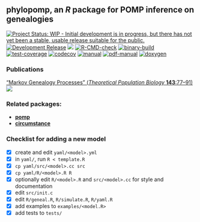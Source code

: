 ## **phylopomp**, an *R* package for POMP inference on genealogies

[![Project Status: WIP - Initial development is in progress, but there
has not yet been a stable, usable release suitable for the public.](https://www.repostatus.org/badges/latest/wip.svg)](https://www.repostatus.org/#wip)
[![Development Release](https://img.shields.io/github/release/kingaa/phylopomp.svg)](https://github.com/kingaa/phylopomp/releases/latest)
[![](https://www.r-pkg.org/badges/version/phylopomp?color=blue)](https://cran.r-project.org/package=phylopomp)
[![R-CMD-check](https://github.com/kingaa/phylopomp/actions/workflows/r-cmd-check.yml/badge.svg)](https://github.com/kingaa/phylopomp/actions/workflows/r-cmd-check.yml)
[![binary-build](https://github.com/kingaa/phylopomp/actions/workflows/binary-build.yml/badge.svg)](https://github.com/kingaa/phylopomp/actions/workflows/binary-build.yml)
[![test-coverage](https://github.com/kingaa/phylopomp/actions/workflows/test-coverage.yml/badge.svg)](https://github.com/kingaa/phylopomp/actions/workflows/test-coverage.yml)
[![codecov](https://codecov.io/gh/kingaa/phylopomp/branch/master/graph/badge.svg)](https://codecov.io/gh/kingaa/phylopomp)
[![manual](https://img.shields.io/badge/manual-HTML-brown)](https://kingaa.github.io/manuals/phylopomp/)
[![pdf-manual](https://img.shields.io/badge/manual-PDF-brown)](https://kingaa.github.io/manuals/phylopomp/pdf/)
[![doxygen](https://img.shields.io/badge/doxygen-HTML-brown)](https://kingaa.github.io/manuals/phylopomp/source/html/index.html)


### Publications

[“Markov Genealogy Processes” (*Theoretical Population Biology*
**143**:77–91)](https://doi.org/10.1016/j.tpb.2021.11.003)  
[![](https://img.shields.io/badge/doi-10.1016/j.tpb.2021.11.003-yellow.svg)](https://doi.org/10.1016/j.tpb.2021.11.003)

### Related packages:

  - [**pomp**](https://github.com/kingaa/pomp/)
  - [**circumstance**](https://github.com/kingaa/circumstance/)

### Checklist for adding a new model

- [x] create and edit `yaml/<model>.yml`
- [x] in `yaml/`, run `R < template.R`
- [x] `cp yaml/src/<model>.cc src`
- [x] `cp yaml/R/<model>.R R`
- [x] optionally edit `R/<model>.R` and `src/<model>.cc` for style and documentation
- [x] edit `src/init.c`
- [x] edit `R/geneal.R`, `R/simulate.R`, `R/yaml.R`
- [x] add examples to `examples/<model.R>`
- [x] add tests to `tests/`
